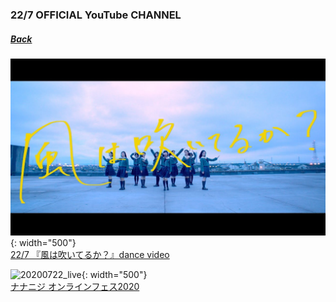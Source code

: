 ### 22/7 OFFICIAL YouTube CHANNEL
##### [Back](../../../readme.md)

![20200722_dancevideo](../../../Img/227OfficialYouTube/20200722_dancevideo.jpg){: width="500"}  
[22/7 『風は吹いてるか？』dance video](20200722_dancevideo.md)

![20200722_live](../../../Img/227OfficialYouTube/20200722_live.jpg){: width="500"}  
[ナナニジ オンラインフェス2020](20200722_live.md)
